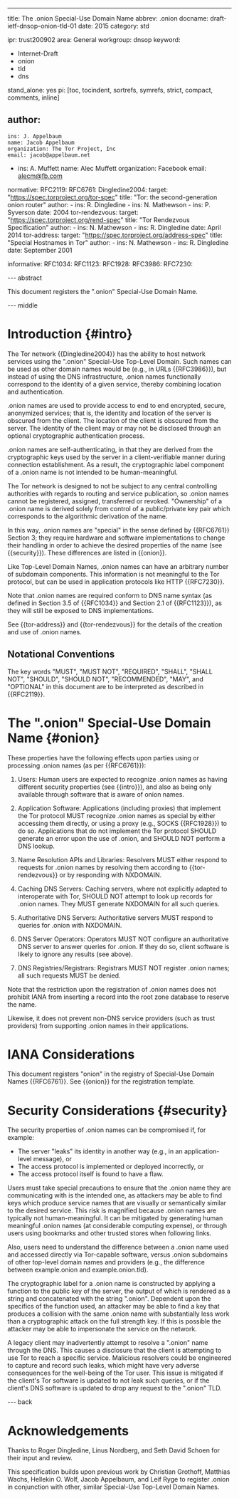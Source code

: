---
title: The .onion Special-Use Domain Name
abbrev: .onion
docname: draft-ietf-dnsop-onion-tld-01
date: 2015
category: std

ipr: trust200902
area: General
workgroup: dnsop
keyword: 
 - Internet-Draft
 - onion
 - tld
 - dns

stand_alone: yes
pi: [toc, tocindent, sortrefs, symrefs, strict, compact, comments, inline]

author:
 - 
    ins: J. Appelbaum
    name: Jacob Appelbaum
    organization: The Tor Project, Inc
    email: jacob@appelbaum.net
 -
    ins: A. Muffett
    name: Alec Muffett
    organization: Facebook
    email: alecm@fb.com    

normative:
  RFC2119:
  RFC6761:
  Dingledine2004:
    target: "https://spec.torproject.org/tor-spec"
    title: "Tor: the second-generation onion router"
    author:
      - ins: R. Dingledine
      - ins: N. Mathewson
      - ins: P. Syverson
    date: 2004
  tor-rendezvous:
    target: "https://spec.torproject.org/rend-spec"
    title: "Tor Rendezvous Specification"
    author: 
      - ins: N. Mathewson
      - ins: R. Dingledine
    date: April 2014
  tor-address:
    target: "https://spec.torproject.org/address-spec"
    title: "Special Hostnames in Tor"
    author:
      - ins: N. Mathewson
      - ins: R. Dingledine
    date: September 2001

informative:
  RFC1034:
  RFC1123:
  RFC1928:
  RFC3986:
  RFC7230:

--- abstract

This document registers the ".onion" Special-Use Domain Name.

--- middle

# Introduction {#intro}

The Tor network {{Dingledine2004}} has the ability to host network services
using the ".onion" Special-Use Top-Level Domain. Such names can be used as
other domain names would be (e.g., in URLs {{RFC3986}}), but instead of using
the DNS infrastructure, .onion names functionally correspond to the identity of
a given service, thereby combining location and authentication.

.onion names are used to provide access to end to end encrypted, secure,
anonymized services; that is, the identity and location of the server is
obscured from the client. The location of the client is obscured from the
server. The identity of the client may or may not be disclosed through an
optional cryptographic authentication process.

.onion names are self-authenticating, in that they are derived from the
cryptographic keys used by the server in a client-verifiable manner during
connection establishment. As a result, the cryptographic label component of a
.onion name is not intended to be human-meaningful.

The Tor network is designed to not be subject to any central controlling
authorities with regards to routing and service publication, so .onion names
cannot be registered, assigned, transferred or revoked. "Ownership" of a .onion
name is derived solely from control of a public/private key pair which
corresponds to the algorithmic derivation of the name.

In this way, .onion names are "special" in the sense defined by {{RFC6761}}
Section 3; they require hardware and software implementations to change their
handling in order to achieve the desired properties of the name (see
{{security}}). These differences are listed in {{onion}}.

Like Top-Level Domain Names, .onion names can have an arbitrary number of
subdomain components. This information is not meaningful to the Tor protocol,
but can be used in application protocols like HTTP {{RFC7230}}. 

Note that .onion names are required conform to DNS name syntax (as defined in
Section 3.5 of {{RFC1034}} and Section 2.1 of {{RFC1123}}), as they will still
be exposed to DNS implementations.

See {{tor-address}} and {{tor-rendezvous}} for the details of the creation and
use of .onion names.

## Notational Conventions

The key words "MUST", "MUST NOT", "REQUIRED", "SHALL", "SHALL NOT", "SHOULD",
"SHOULD NOT", "RECOMMENDED", "MAY", and "OPTIONAL" in this document are to be
interpreted as described in {{RFC2119}}.


# The ".onion" Special-Use Domain Name {#onion}

These properties have the following effects upon parties using or processing
.onion names (as per {{RFC6761}}):

1. Users: Human users are expected to recognize .onion names as having
different security properties (see {{intro}}), and also as being only available
through software that is aware of onion names.

2. Application Software: Applications (including proxies) that implement the
Tor protocol MUST recognize .onion names as special by either accessing them
directly, or using a proxy (e.g., SOCKS {{RFC1928}}) to do so. Applications
that do not implement the Tor protocol SHOULD generate an error upon the use of
.onion, and SHOULD NOT perform a DNS lookup.

3. Name Resolution APIs and Libraries: Resolvers MUST either respond to
requests for .onion names by resolving them according to {{tor-rendezvous}} or
by responding with NXDOMAIN.

4. Caching DNS Servers: Caching servers, where not explicitly adapted to
interoperate with Tor, SHOULD NOT attempt to look up records for .onion names.
They MUST generate NXDOMAIN for all such queries.

5. Authoritative DNS Servers: Authoritative servers MUST respond to queries
for .onion with NXDOMAIN.

6. DNS Server Operators: Operators MUST NOT configure an authoritative DNS
server to answer queries for .onion. If they do so, client software is likely
to ignore any results (see above).

7. DNS Registries/Registrars: Registrars MUST NOT register .onion names; all
such requests MUST be denied.

Note that the restriction upon the registration of .onion names does not
prohibit IANA from inserting a record into the root zone database to reserve
the name.

Likewise, it does not prevent non-DNS service providers (such as trust
providers) from supporting .onion names in their applications.

# IANA Considerations

This document registers "onion" in the registry of Special-Use Domain Names
{{RFC6761}}. See {{onion}} for the registration template.

# Security Considerations {#security}

The security properties of .onion names can be compromised if, for example:

* The server "leaks" its identity in another way (e.g., in an application-level message), or
* The access protocol is implemented or deployed incorrectly, or
* The access protocol itself is found to have a flaw.

Users must take special precautions to ensure that the .onion name they are
communicating with is the intended one, as attackers may be able to find keys
which produce service names that are visually or semantically similar to the
desired service. This risk is magnified because .onion names are typically not
human-meaningful. It can be mitigated by generating human meaningful .onion
names (at considerable computing expense), or through users using bookmarks and
other trusted stores when following links.

Also, users need to understand the difference between a .onion name used and
accessed directly via Tor-capable software, versus .onion subdomains of other
top-level domain names and providers (e.g., the difference between
example.onion and example.onion.tld).

The cryptographic label for a .onion name is constructed by applying a
function to the public key of the server, the output of which is rendered
as a string and concatenated with the string ".onion". Dependent upon the
specifics of the function used, an attacker may be able to find a key that
produces a collision with the same .onion name with substantially less work
than a cryptographic attack on the full strength key. If this is possible the
attacker may be able to impersonate the service on the network.

A legacy client may inadvertently attempt to resolve a ".onion" name through
the DNS. This causes a disclosure that the client is attempting to use Tor to
reach a specific service. Malicious resolvers could be engineered to capture
and record such leaks, which might have very adverse consequences for the
well-being of the Tor user. This issue is mitigated if the client's Tor
software is updated to not leak such queries, or if the client's DNS software
is updated to drop any request to the ".onion" TLD.


--- back

# Acknowledgements

Thanks to Roger Dingledine, Linus Nordberg, and Seth David Schoen for their
input and review.

This specification builds upon previous work by Christian Grothoff, Matthias
Wachs, Hellekin O. Wolf, Jacob Appelbaum, and Leif Ryge to register .onion in
conjunction with other, similar Special-Use Top-Level Domain Names.
